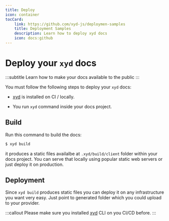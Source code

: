 ```yaml
---
title: Deploy
icon: container
tocCard: 
    link: https://github.com/xyd-js/deploymen-samples
    title: Deployment Samples
    description: Learn how to deploy xyd docs
    icon: docs:github
---
```


# Deploy your `xyd` docs
:::subtitle
Learn how to make your docs available to the public
:::

You must follow the following steps to deploy your `xyd` docs:
* [xyd](http://npmjs.com/package/xyd-js) is installed on CI / locally.

* You run `xyd` command inside your docs project.

## Build

Run this command to build the docs:
```bash
$ xyd build
```

it produces a static files availalbe at `.xyd/build/client` folder within your docs project.
You can serve that locally using popular static web servers or just deploy it on production.

## Deployment
Since `xyd build` produces static files you can deploy it on any infrastructure you want very easy.
Just point to generated folder which you could upload to your provider.

:::callout
Please make sure you installed [xyd](/docs/guides/quickstart) CLI on you CI/CD before.
:::

